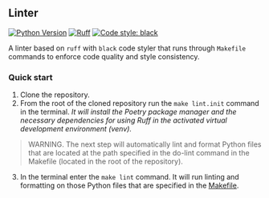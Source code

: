 ## Linter

[![Python Version](https://img.shields.io/badge/python-3.12-2241b3)](https://docs.python.org/3.12/)
[![Ruff](https://img.shields.io/endpoint?url=https://raw.githubusercontent.com/astral-sh/ruff/main/assets/badge/v2.json)](https://github.com/astral-sh/ruff)
[![Code style: black](https://img.shields.io/badge/code%20style-black-000000.svg)](https://github.com/psf/black)


A linter based on `ruff` with `black` code styler that runs through `Makefile` commands to enforce code quality and style consistency.

### Quick start

1. Clone the repository.
2. From the root of the cloned repository run the `make lint.init` command in the terminal. _It will install the Poetry package manager and the necessary dependencies for using Ruff in the activated virtual development environment (venv)._

> WARNING. The next step will automatically lint and format Python files that are located at the path specified in the do-lint command in the Makefile (located in the root of the repository).

3. In the terminal enter the `make lint` command. It will run linting and formatting on those Python files that are specified in the [Makefile](../Makefile).